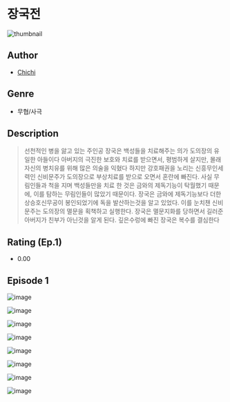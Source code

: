 # 장국전
![thumbnail](https://image-comic.pstatic.net/user_contents_data/challenge_comic/2023/05/25/367128/upload_3618187529611141733_480x623.jpeg)

## Author
- [Chichi](https://comic.naver.com/artistTitle?id=367128)

## Genre
- 무협/사극

## Description
> 선천적인 병을 앓고 있는 주인공 장국은 백성들을 치료해주는 의가 도의장의 유일한 아들이다 아버지의 극진한 보호와 치료를 받으면서, 평범하게 살지만, 몰래 자신의 병치유를 위해 많은 의술을 익혔다 하지만 강호패권을 노리는 신흥무인세력인 신비문주가 도의장으로 부상치료를 받으로 오면서 혼란에 빠진다. 사실 무림인들과 척을 지며 백성들만을 치료 한 것은 금와의 제독기능이 탁월했기 때문에, 이를 탐하는 무림인들이 많았기 때문이다. 장국은 금와에 제독기능보다 더한 상승호신무공이 봉인되었기에 독을 발산하는것을 알고 있었다. 이를 눈치챈 신비문주는 도의장의 멸문을 획책하고 실행한다. 장국은 멸문지화를 당하면서 길러준 아버지가 친부가 아닌것을 알게 된다. 깊은수렁에 빠진 장국은 복수를 결심한다


## Rating (Ep.1)
- 0.00

## Episode 1
![image](https://image-comic.pstatic.net/user_contents_data/challenge_comic/2023/05/25/367128/upload_7378415943295514419.jpeg)

![image](https://image-comic.pstatic.net/user_contents_data/challenge_comic/2023/05/25/367128/upload_3846978100251736369.jpeg)

![image](https://image-comic.pstatic.net/user_contents_data/challenge_comic/2023/05/25/367128/upload_3559030307127899748.jpeg)

![image](https://image-comic.pstatic.net/user_contents_data/challenge_comic/2023/05/25/367128/upload_7293634791979824695.jpeg)

![image](https://image-comic.pstatic.net/user_contents_data/challenge_comic/2023/05/25/367128/upload_3977583580386834790.jpeg)

![image](https://image-comic.pstatic.net/user_contents_data/challenge_comic/2023/05/25/367128/upload_7147266903019775030.jpeg)

![image](https://image-comic.pstatic.net/user_contents_data/challenge_comic/2023/05/25/367128/upload_3486740699812421988.jpeg)

![image](https://image-comic.pstatic.net/user_contents_data/challenge_comic/2023/05/25/367128/upload_7089010193508819249.jpeg)
